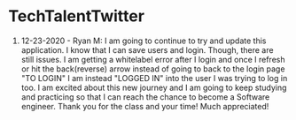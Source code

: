 # TechTalentTwitter

1) 12-23-2020 - Ryan M:
	I am going to continue to try and update this application. I know that I can save 	users and login. Though, there are still issues. I am getting a whitelabel error 	after I login and once I refresh or hit the back(reverse) arrow instead of going 	to back to the login page "TO LOGIN" I am instead "LOGGED IN" into the user I was 	trying to log in too. I am excited about this new journey and I am going to keep 	studying and practicing so that I can reach the chance to become a Software 		engineer. Thank you for the class and your time! Much appreciated!